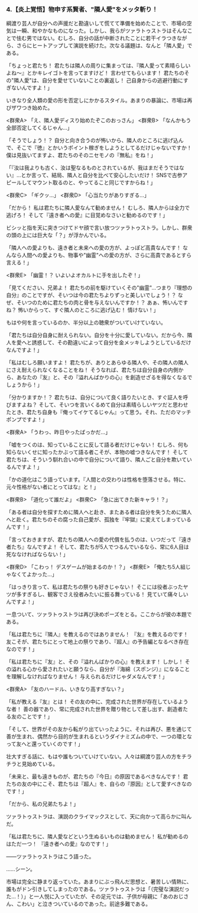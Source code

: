 
### **4.【炎上覚悟】物申す系賢者、"隣人愛"をメッタ斬り！**

綱渡り芸人が自分への声援だと勘違いして慌てて準備を始めたことで、市場の空気は一瞬、和やかなものになった。しかし、我らがツァラトゥストラはそんなことで怯む男ではない。むしろ、自分の話が中断されたことに若干イラつきながら、さらにヒートアップして演説を続けた。次なる議題は、なんと「隣人愛」である。

「ちょっと君たち！ 君たちは隣人の周りに集まっては、『隣人愛って素晴らしいよね〜』とかキレイゴトを言ってますけど！ 言わせてもらいます！ 君たちのその"隣人愛"は、自分を愛せていないことの裏返し！ 己自身からの逃避行動にすぎないんですよ！」

いきなり全人類の愛の形を否定しにかかるスタイル。あまりの暴論に、市場は再びザワつき始めた。

<群衆A> 「え、隣人愛ディスり始めたぞこのおっさん」
<群衆B> 「なんかもう全部否定してくるじゃん…」

「そうでしょう！？ 自分と向き合うのが怖いから、隣人のところに逃げ込んで、そこで『徳』とかいうポイント稼ぎをしようとしてるだけじゃないですか！ 僕は見抜いてますよ、君たちのそのニセモノの『無私』をね！」

「『汝は我よりも古く、汝は聖なるものとされているが、我はまだそうではない』…とか言って、結局、隣人と自分を比べて安心したいだけ！ SNSで古参アピールしてマウント取るのと、やってること同じですからね！」

<群衆C> 「ギクッ…」
<群衆D> 「心当たりがありすぎる…」

「だから！ 私は君たちに隣人愛なんて勧めません！ むしろ、隣人からは全力で逃げろ！ そして『遠き者への愛』に目覚めなさいと勧めるのです！」

ビシッと指を天に突きつけてドヤ顔で言い放つツァラトゥストラ。しかし、群衆の頭の上には巨大な「？」が浮かんでいる。

「隣人への愛よりも、遠き者と未来への愛の方が、よっぽど高貴なんです！ なんなら人間への愛よりも、物事や"幽霊"への愛の方が、さらに高貴であるとすら言える！」

<群衆E> 「幽霊！？ いよいよオカルトに手を出したぞ！」

「見てください、兄弟よ！ 君たちの前を駆けていくその"幽霊"…つまり『理想の自分』のことですが、そいつは今の君たちよりずっと美しいでしょう！？ なぜ、そいつのために君たちの肉と骨を与えないんですか！？ あぁ、怖いんですね？ 怖いからって、すぐ隣人のところに逃げ込む！ 情けない！」

もはや何を言っているのか、半分以上の聴衆がついていけていない。

「君たちは自分自身に耐えられない。自分を十分に愛していない。だから今、隣人を愛へと誘惑して、その勘違いによって自分を金メッキしようとしているだけなんですよ！」

「私はむしろ願いますよ！ 君たちが、ありとあらゆる隣人や、その隣人の隣人にさえ耐えられなくなることをね！ そうなれば、君たちは自分自身の内側から、あなたの『友』と、その『溢れんばかりの心』を創造せざるを得なくなるでしょうから！」

「分かりますか！？ 君たちは、自分について良く語りたいとき、すぐ証人を呼びますよね？ そして、そいつを言いくるめて自分は素晴らしいヤツだと思わせたとき、君たち自身も『俺ってイケてるじゃん』って思う。それ、ただのマッチポンプですよ！」

<群衆A> 「うわっ、昨日やったばっかだ…」

「嘘をつくのは、知っていることに反して語る者だけじゃない！ むしろ、何も知らないくせに知ったかぶって語る者こそが、本物の嘘つきなんです！ そして君たちは、そういう馴れ合いの中で自分について語り、隣人ごと自分を欺いているんですよ！」

「かの道化はこう語っています。『人間との交わりは性格を堕落させる。特に、元々性格がない者にとってはな』と！」

<群衆B> 「道化って誰だよ」
<群衆C> 「急に出てきた新キャラ！？」

「ある者は自分を探すために隣人へと赴き、またある者は自分を失うために隣人へと赴く。君たちのその腐った自己愛が、孤独を『牢獄』に変えてしまっているんです！」

「言っておきますが、君たちの隣人への愛の代償を払うのは、いつだって『遠き者たち』なんですよ！ そして、君たちが5人でつるんでいるなら、常に6人目は死ななければならない！」

<群衆D> 「こわっ！ デスゲームが始まるのか！？」
<群衆E> 「俺たち5人組じゃなくてよかった…」

「はっきり言って、私は君たちの祭りも好きじゃない！ そこには役者ぶったヤツが多すぎるし、観客でさえ役者みたいに振る舞っている！ 見ていて痛々しいんですよ！」

一息ついて、ツァラトゥストラは再び決めポーズをとる。ここからが彼の本題である。

「私は君たちに『隣人』を教えるのではありません！ 『友』を教えるのです！ 友こそが、君たちにとって地上の祭りであり、『超人』の予告編となるべき存在なのです！」

「私は君たちに『友』と、その『溢れんばかりの心』を教えます！ しかし！ その溢れる心から愛されたいと願うなら、自分が『海綿（スポンジ）』になることを理解しなければなりません！ 与えられるだけじゃダメなんです！」

<群衆A> 「友のハードル、いきなり高すぎない？」

「私が教える『友』とは！ その友の中に、完成された世界が存在しているような者！ 善の器であり、常に完成された世界を贈り物として差し出す、創造者たる友のことです！」

「そして、世界がその友から転がり出ていったように、それは再び、悪を通じて善が生まれ、偶然から目的が生まれるというダイナミズムの中で、一つの環となって友へと還っていくのです！」

壮大すぎる話に、もはや誰もついていけていない。人々は綱渡り芸人の方をチラチラと見始めている。

「未来と、最も遠きものが、君たちの『今日』の原因であるべきなんです！ 君たちの友の中にこそ、君たちは『超人』を、自らの『原因』として愛すべきなのです！」

「だから、私の兄弟たちよ！」

ツァラトゥストラは、演説のクライマックスとして、天に向かって高らかに叫んだ。

「私は君たちに、隣人愛などという生ぬるいものは勧めません！ 私が勧めるのはただ一つ！ 『遠き者への愛』なのです！」

――ツァラトゥストラはこう語った。

……シーン。

市場は完全に静まり返っていた。あまりにぶっ飛んだ思想と、暑苦しい情熱に、誰もがドン引きしてしまったのである。ツァラトゥストラは「（完璧な演説だった…！）」と一人悦に入っていたが、その足元では、子供が母親に「あのおじさん、こわい」と泣きついているのであった。前途多難である。
